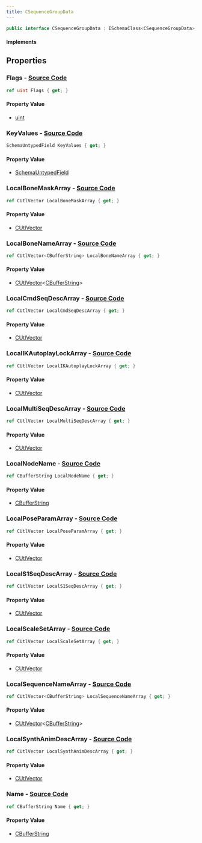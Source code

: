 ```yaml
---
title: CSequenceGroupData
---
```


```csharp
public interface CSequenceGroupData : ISchemaClass<CSequenceGroupData>, ISchemaField, ISchemaClass, INativeHandle
```

#### Implements

## Properties

### **Flags** - [Source Code](https://github.com/swiftly-solution/swiftlys2/blob/main/managed/src/SwiftlyS2.Generated/Schemas/Interfaces/CSequenceGroupData.cs#L18)

```csharp
ref uint Flags { get; }
```

#### Property Value

- [uint](https://learn.microsoft.com/dotnet/api/system.uint32)

### **KeyValues** - [Source Code](https://github.com/swiftly-solution/swiftlys2/blob/main/managed/src/SwiftlyS2.Generated/Schemas/Interfaces/CSequenceGroupData.cs#L48)

```csharp
SchemaUntypedField KeyValues { get; }
```

#### Property Value

- [SchemaUntypedField](/docs/api/shared/schemas/schemauntypedfield)

### **LocalBoneMaskArray** - [Source Code](https://github.com/swiftly-solution/swiftlys2/blob/main/managed/src/SwiftlyS2.Generated/Schemas/Interfaces/CSequenceGroupData.cs#L35)

```csharp
ref CUtlVector LocalBoneMaskArray { get; }
```

#### Property Value

- [CUtlVector](/docs/api/)

### **LocalBoneNameArray** - [Source Code](https://github.com/swiftly-solution/swiftlys2/blob/main/managed/src/SwiftlyS2.Generated/Schemas/Interfaces/CSequenceGroupData.cs#L40)

```csharp
ref CUtlVector<CBufferString> LocalBoneNameArray { get; }
```

#### Property Value

- [CUtlVector](/docs/api/-1)<[CBufferString](/docs/api/shared/natives/cbufferstring)>

### **LocalCmdSeqDescArray** - [Source Code](https://github.com/swiftly-solution/swiftlys2/blob/main/managed/src/SwiftlyS2.Generated/Schemas/Interfaces/CSequenceGroupData.cs#L32)

```csharp
ref CUtlVector LocalCmdSeqDescArray { get; }
```

#### Property Value

- [CUtlVector](/docs/api/)

### **LocalIKAutoplayLockArray** - [Source Code](https://github.com/swiftly-solution/swiftlys2/blob/main/managed/src/SwiftlyS2.Generated/Schemas/Interfaces/CSequenceGroupData.cs#L51)

```csharp
ref CUtlVector LocalIKAutoplayLockArray { get; }
```

#### Property Value

- [CUtlVector](/docs/api/)

### **LocalMultiSeqDescArray** - [Source Code](https://github.com/swiftly-solution/swiftlys2/blob/main/managed/src/SwiftlyS2.Generated/Schemas/Interfaces/CSequenceGroupData.cs#L26)

```csharp
ref CUtlVector LocalMultiSeqDescArray { get; }
```

#### Property Value

- [CUtlVector](/docs/api/)

### **LocalNodeName** - [Source Code](https://github.com/swiftly-solution/swiftlys2/blob/main/managed/src/SwiftlyS2.Generated/Schemas/Interfaces/CSequenceGroupData.cs#L42)

```csharp
ref CBufferString LocalNodeName { get; }
```

#### Property Value

- [CBufferString](/docs/api/shared/natives/cbufferstring)

### **LocalPoseParamArray** - [Source Code](https://github.com/swiftly-solution/swiftlys2/blob/main/managed/src/SwiftlyS2.Generated/Schemas/Interfaces/CSequenceGroupData.cs#L45)

```csharp
ref CUtlVector LocalPoseParamArray { get; }
```

#### Property Value

- [CUtlVector](/docs/api/)

### **LocalS1SeqDescArray** - [Source Code](https://github.com/swiftly-solution/swiftlys2/blob/main/managed/src/SwiftlyS2.Generated/Schemas/Interfaces/CSequenceGroupData.cs#L23)

```csharp
ref CUtlVector LocalS1SeqDescArray { get; }
```

#### Property Value

- [CUtlVector](/docs/api/)

### **LocalScaleSetArray** - [Source Code](https://github.com/swiftly-solution/swiftlys2/blob/main/managed/src/SwiftlyS2.Generated/Schemas/Interfaces/CSequenceGroupData.cs#L38)

```csharp
ref CUtlVector LocalScaleSetArray { get; }
```

#### Property Value

- [CUtlVector](/docs/api/)

### **LocalSequenceNameArray** - [Source Code](https://github.com/swiftly-solution/swiftlys2/blob/main/managed/src/SwiftlyS2.Generated/Schemas/Interfaces/CSequenceGroupData.cs#L20)

```csharp
ref CUtlVector<CBufferString> LocalSequenceNameArray { get; }
```

#### Property Value

- [CUtlVector](/docs/api/-1)<[CBufferString](/docs/api/shared/natives/cbufferstring)>

### **LocalSynthAnimDescArray** - [Source Code](https://github.com/swiftly-solution/swiftlys2/blob/main/managed/src/SwiftlyS2.Generated/Schemas/Interfaces/CSequenceGroupData.cs#L29)

```csharp
ref CUtlVector LocalSynthAnimDescArray { get; }
```

#### Property Value

- [CUtlVector](/docs/api/)

### **Name** - [Source Code](https://github.com/swiftly-solution/swiftlys2/blob/main/managed/src/SwiftlyS2.Generated/Schemas/Interfaces/CSequenceGroupData.cs#L16)

```csharp
ref CBufferString Name { get; }
```

#### Property Value

- [CBufferString](/docs/api/shared/natives/cbufferstring)


